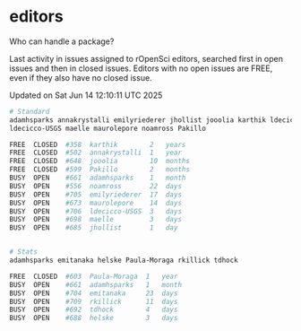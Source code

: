 # editors

Who can handle a package?

Last activity in issues assigned to rOpenSci editors, searched first in open
issues and then in closed issues. Editors with no open issues are FREE, even if
they also have no closed issue.


Updated on Sat Jun 14 12:10:11 UTC 2025

```bash
# Standard
adamhsparks annakrystalli emilyriederer jhollist jooolia karthik ldecicco
ldecicco-USGS maelle maurolepore noamross Pakillo

FREE  CLOSED  #358  karthik        2   years
FREE  CLOSED  #502  annakrystalli  1   year
FREE  CLOSED  #648  jooolia        10  months
FREE  CLOSED  #599  Pakillo        2   months
BUSY  OPEN    #661  adamhsparks    1   month
BUSY  OPEN    #556  noamross       22  days
BUSY  OPEN    #705  emilyriederer  17  days
BUSY  OPEN    #673  maurolepore    14  days
BUSY  OPEN    #706  ldecicco-USGS  3   days
BUSY  OPEN    #698  maelle         3   days
BUSY  OPEN    #685  jhollist       1   day


# Stats
adamhsparks emitanaka helske Paula-Moraga rkillick tdhock

FREE  CLOSED  #603  Paula-Moraga  1   year
BUSY  OPEN    #661  adamhsparks   1   month
BUSY  OPEN    #704  emitanaka     23  days
BUSY  OPEN    #709  rkillick      11  days
BUSY  OPEN    #692  tdhock        4   days
BUSY  OPEN    #688  helske        3   days
```
